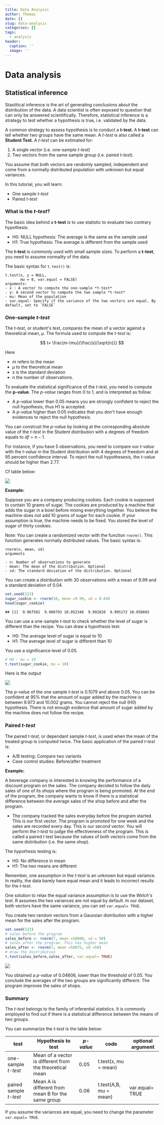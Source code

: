 ```yaml
---
title: Data Analysis
author: Thomas
date: []
slug: data-analysis
categories: []
tags:
  - analysis
header:
  caption: ''
  image: ''
---
```


# Data analysis

## Statistical inference

Stastitical inference is the art of generating conclusions about the distribution of the data. A data scientist is often exposed to question that can only be answered scientifically. Therefore, statistical inference is a strategy to test whether a hypothesis is true, i.e. validated by the data.

A common strategy to assess hypothesis is to conduct a **t-test**. A **t-test** can tell whether two groups have the same mean. A *t-test* is also called a **Student Test**. A *t-test* can be estimated for:

1. A single vector (i.e. one-sample *t-test*) 
2. Two vectors from the same sample group (i.e. paired *t-test*). 

You assume that both vectors are randomly sampled, independent and come from a normally distributed population with unknown but equal variances.

In this tutorial, you will learn:

- One sample *t-test*
- Paired *t-test*

### What is the *t-test*?

The basic idea behind a **t-test** is to use statistic to evaluate two contrary hypothesis: 

- H0: NULL hypothesis: The average is the same as the sample used
- H1: True hypothesis: The average is different from the sample used

The **t-test** is commonly used with small sample sizes. To perform a **t-test**, you need to assume normality of the data. 

The basic syntax  for `t.test()` is:

```
t.test(x, y = NULL,
       mu = 0, var.equal = FALSE)
arguments:
- x : A vector to compute the one-sample *t-test*
- y: A second vector to compute the two sample *t-test*
- mu: Mean of the population
- var.equal: Specify if the variance of the two vectors are equal. By default, set to `FALSE`
```

### One-sample *t-test*

The *t-test*, or student's test, compares the mean of a vector against a theoretical mean, $\mu$. The formula used to compute the *t-test* is:

$$
t= \frac{m-\mu}{\frac{s}{\sqrt{n}}}
$$

Here 

- $m$ refers to the mean
- $\mu$ to the theoretical mean
- $s$ is the standard deviation 
- $n$ the number of observations. 

To evaluate the statistical significance of the *t-test*, you need to compute the **p-value**. The *p-value* ranges from 0 to 1, and is interpreted as follow:

- A *p-value* lower than 0.05 means you are strongly confident to reject the null hypothesis, thus H1 is accepted. 
- A *p-value* higher than 0.05 indicates that you don't have enough evidences to reject the null hypothesis. 

You can construst the *p-value* by looking at the corresponding absolute value of the *t-test* in the Student distribution with a degrees of freedom equals to $df = n-1$. 

For instance, if you have 5 observations, you need to compare our *t-value* with the *t-value* in the Student distribution with 4 degrees of freedom and at 95 percent confidence interval. To reject the null hypothesesis, the *t-value* should be higher than 2.77. 

Cf table below:

![](/project/data-analysis_files/27.png)

**Example:**

Suppose you are a company producing cookies. Each cookie is supposed to contain 10 grams of sugar. The cookies are produced by a machine that adds the sugar in a bowl before mixing everything together. You believe the machine does not add 10 grams of sugar for each cookie. If your assumption is true, the machine needs to be fixed. You stored the level of sugar of thirty cookies. 

Note: You can create a randomized vector with the function `rnorm()`. This function generates normally distributed values. The basic syntax is:

```
rnorm(n, mean, sd)
arguments

- n: Number of observations to generate
- mean: The mean of the distribution. Optional
- sd: The standard deviation of the distribution. Optional
```

You can create a distribution with 30 observations with a mean of 9.99 and a standard deviation of 0.04.


```r
set.seed(123)
sugar_cookie <- rnorm(30, mean =9.99, sd = 0.04) 
head(sugar_cookie)
```

```
## [1]  9.967581  9.980793 10.052348  9.992820  9.995172 10.058603
```

You can use a one-sample *t-test* to check whether the level of sugar is different than the recipe. You can draw a hypothesis test:

- H0: The average level of sugar is equal to 10
- H1: The average level of sugar is different than 10

You use a significance level of 0.05. 


```r
# H0 : mu = 10
t.test(sugar_cookie, mu = 10) 
```

Here is the output


![](/project/data-analysis_files/28.png)

The *p-value* of the one sample *t-test* is 0.1079 and above 0.05. You can be confident at 95% that the amount of sugar added by the machine is between 9.973 and 10.002 grams. You cannot reject the null (H0) hypothesis. There is not enough evidence that amount of sugar added by the machine does not follow the recipe.

### Paired *t-test*

The paired *t-test*, or dependant sample *t-test*, is used when the mean of the treated group is computed twice. The basic application of the paired *t-test* is:

- A/B testing: Compare two variants
- Case control studies: Before/after treatment

**Example:**

A beverage company is interested in knowing the performance of a discount program on the sales. The company decided to follow the daily sales of one of its shops where the program is being promoted. At the end of the program, the company wants to know if there is a statistical difference between the average sales of the shop before and after the program.

- The company tracked the sales everyday before the program started. This is our first vector.
		The program is promoted for one week and the sales are recorded every day. This is our second vector.
		You will perform the *t-test* to judge the effectiveness of the program. This is called a paired t test because the values of both vectors come from the same distribution (i.e. the same shop).

The hypothesis testing is:

- H0: No difference in mean
- H1: The two means are different

Remember, one assumption in the *t-test* is an unknown but equal variance. In reality, the data barely have equal mean and it leads to incorrect results for the *t-test*. 

One solution to relax the equal variance assumption is to use the *Welch's test*.  R assumes the two variances are not equal by default. In our dataset, both vectors have the same variance, you can set `var.equal= TRUE`.

You create two random vectors from a Gaussian distribution with a higher mean for the sales after the program.


```r
set.seed(123)
# sales before the program
sales_before <- rnorm(7, mean =50000, sd = 50) 
# sales after the program. This has higher mean
sales_after <- rnorm(7, mean =50075, sd =50) 
# draw the distribution
t.test(sales_before,sales_after, var.equal= TRUE) 
```


![](/project/data-analysis_files/29.png)

You obtained a *p-value* of 0.04606, lower than the threshold of 0.05. You conclude the averages of the two groups are significantly different. The program improves the sales of shops. 

### Summary

The *t-test* belongs to the family of inferential statistics. It is commonly employed to find out if there is a statistical difference between the means of two groups.

You can summarize the *t-test* is the table below:

| test                 | Hypothesis to test                                      | *p-value* | code                   | optional argument |
|----------------------|---------------------------------------------------------|---------|------------------------|-------------------|
| one-sample *t-test*    | Mean of a vector is different from the theoretical mean | 0.05    | t.test(x, mu = mean)   |    |
| paired sample *t-test* | Mean A is different from mean B for the same group      | 0.06    | t.test(A,B, mu = mean) | var.equal= TRUE   |

If you assume the variances are equal, you need to change the parameter `var.equal= TRUE`. 
